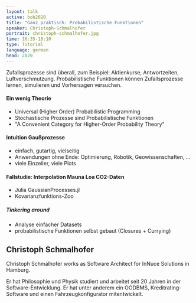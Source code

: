 ```yaml
---
layout: talk
active: bob2020
title: "Ganz praktisch: Probabilistische Funktionen"
speaker: Christoph-Schmalhofer
portrait: christoph-schmalhofer.jpg
time: 16:35-18:10
type: Tutorial
language: german
head: 2020
---
```


Zufallsprozesse sind überall, zum Beispiel: Aktienkurse,
Antwortzeiten, Luftverschmutzung.  Probabilistische Funktionen können
Zufallsprozesse lernen, simulieren und Vorhersagen versuchen.

#### Ein wenig Theorie


- Universal (Higher Order) Probabilistic Programming
- Stochastische Prozesse sind Probabilistische Funktionen
- "A Convenient Category for Higher-Order Probability Theory"


#### Intuition Gaußprozesse

- einfach, gutartig, vielseitig
- Anwendungen ohne Ende: Optimierung, Robotik, Geowissenschaften, ...
- viele Einzeiler, viele Plots

#### Fallstudie: Interpolation Mauna Loa CO2-Daten

- Julia GaussianProcesses.jl
- Kovarianzfunktions-Zoo


##### Tinkering around

- Analyse einfacher Datasets
- probabilistische Funktionen selbst gebaut (Closures + Currying)

## Christoph Schmalhofer

Christoph Schmalhofer works as Software Architect for InNuce Solutions
in Hamburg. 

Er hat Philosophie und Physik studiert und arbeitet seit 20 Jahren in
der Software-Entwicklung. Er hat unter anderem ein OODBMS,
Kreditrating-Software und einen Fahrzeugkonfigurator mitentwickelt.
